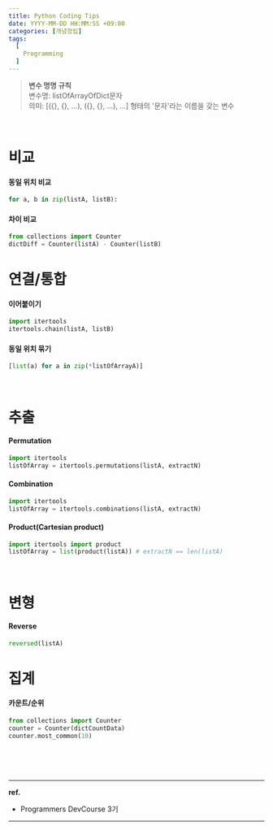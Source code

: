 ```yaml
---
title: Python Coding Tips
date: YYYY-MM-DD HH:MM:SS +09:00
categories: [개념정립]
tags:
  [
    Programming
  ]
---
```


> **변수 명명 규칙**<br/>
> 변수명: listOfArrayOfDict문자<br/>
> 의미: [({}, {}, ...), ({}, {}, ...), ...] 형태의 '문자'라는 이름을 갖는 변수

<br/>

# 비교

#### 동일 위치 비교

```python
for a, b in zip(listA, listB):
```

#### 차이 비교

```python
from collections import Counter
dictDiff = Counter(listA) - Counter(listB)
```

# 연결/통합

#### 이어붙이기

```python
import itertools
itertools.chain(listA, listB)
```

#### 동일 위치 묶기

```python
[list(a) for a in zip(*listOfArrayA)]
```

<br/>

# 추출

#### Permutation

```python
import itertools
listOfArray = itertools.permutations(listA, extractN)
```

#### Combination

```python
import itertools
listOfArray = itertools.combinations(listA, extractN)
```

#### Product(Cartesian product)

```python
import itertools import product
listOfArray = list(product(listA)) # extractN == len(listA)
```

<br/>

# 변형

#### Reverse

```python
reversed(listA)
```

# 집계

#### 카운트/순위

```python
from collections import Counter
counter = Counter(dictCountData)
counter.most_common(10)
```

<br/>
<br/>
<br/>

<hr/>

**ref.**<br/>
- Programmers DevCourse 3기

<hr/>